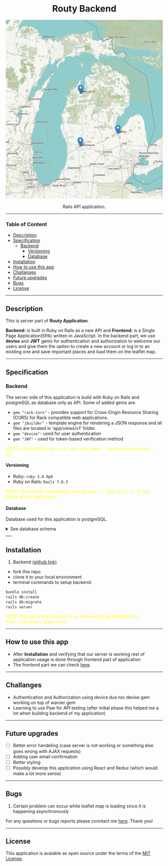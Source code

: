 <h1 align="center">Routy Backend</h1>

![Map of Great Lakes ](leaflepmap.png)

<p align="center">Rails API application.</p>

---

### Table of Content

- [Description](#description)
- [Specification](#specification)
  - [Backend](#backend)
    - [Versioning](#versioning)
    - [Database](#database)
- [Installation](#installation)
- [How to use this app](#how-to-use-this-app)
- [Challanges](#challanges)
- [Future upgrades](#future-upgrades)
- [Bugs](#bugs)
- [License](#license)

---

## Description

This is server part of **Routy Application**. 

**Backend:** is built in Ruby on Rails as a new API and **Frontend:** is a Single Page Application(SPA) written in JavaScript. 
In the backend part, we use **devise** and **JWT** gems for authentication and authorization to welcome our users and give them the option to create a new account or log in to an existing one and save important places and load them on the leaflet map.

---

## Specification

### Backend

The server side of this application is build with Ruby on Rails and postgreSQL as database only as API. Some of added gems are:  
- `gem "rack-cors"` - provides support for Cross-Origin Resource Sharing (CORS) for Rack compatible web applications.
- `gem "jbuilder"` - template engine for rendering a JSON response and all files are located in 'app/views/v1' folder.
- `gem "devise"`- used for user authentication 
- `gem "JWT"` - used for token-based verification method 


<spam style="color:yellow">_NOTE: command to run: `rails new <app_name> --database=postgresql --api`._ </spam>

#### Versioning

- Ruby: `ruby 3.0.0p0`
- Ruby on Rails: `Rails 7.0.3`

<spam style="color:yellow">_NOTE: This can be checked by running `ruby -v ` and `rails -v ` in root folder of this application._ </spam>

#### Database

Database used for this application is postgreSQL.

<details>
<summary>See database schema</summary>

![Database Schema](theRoutyApplication.jpg)
_<p align="center"> Database schema </p>_

</details>
___

## Installation

1.  Backend [(github link)](https://github.com/zicna/routy-backend 'backend repo')

- fork this repo
- clone it to your local environment
- terminal commands to setup backend:

```
bundle install
rails db:create
rails db:migrate
rails server
```

<spam style="color:yellow">NOTE: We can check if server is up and running by navigating to `http://localhost:3000/users` </spam>

---

## How to use this app

- After **Installation** and verifying that our server is working rest of application usage is done through frontend part of application
- The frontend part we can check [here](https://github.com/zicna/routy-frontend).

---

## Challanges

- Authentication and Authorization using device due too devise gem working on top of warner gem
- Learning to use Paw for API testing (after initial phase this helped me a lot when building backend of my application)


---

## Future upgrades

- [ ] Better error handeling (case server is not working or something else goes wrong with AJAX requests)
- [ ] Adding user email confirmation
- [ ] Better styling
- [ ] Possibly develop this application using React and Redux (which would make a lot more sense)

---

## Bugs

1. Certain problem can occur while leaflet map is loading since it is happening asynchronously  

For any questions or bugs reports please conntact me [here](http://www.milan-zivkovic.com). Thank you!


---

## License

This application is avaiable as open source under the terms of the [MIT License](license).

